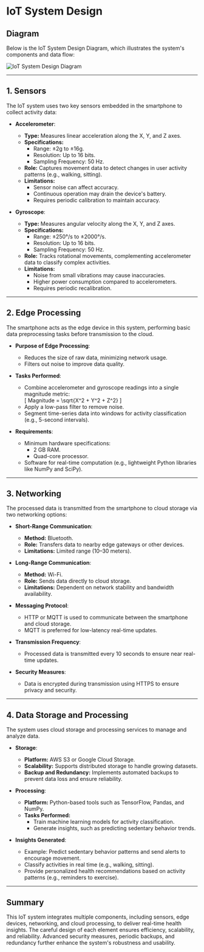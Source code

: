 # IoT System Design

## Diagram
Below is the IoT System Design Diagram, which illustrates the system's components and data flow:

![IoT System Design Diagram](./IoT_System_Design_Diagram.png)

---

## 1. Sensors
The IoT system uses two key sensors embedded in the smartphone to collect activity data:

- **Accelerometer**:
  - **Type:** Measures linear acceleration along the X, Y, and Z axes.
  - **Specifications:**
    - Range: ±2g to ±16g.
    - Resolution: Up to 16 bits.
    - Sampling Frequency: 50 Hz.
  - **Role:** Captures movement data to detect changes in user activity patterns (e.g., walking, sitting).
  - **Limitations:**
    - Sensor noise can affect accuracy.
    - Continuous operation may drain the device's battery.
    - Requires periodic calibration to maintain accuracy.

- **Gyroscope**:
  - **Type:** Measures angular velocity along the X, Y, and Z axes.
  - **Specifications:**
    - Range: ±250°/s to ±2000°/s.
    - Resolution: Up to 16 bits.
    - Sampling Frequency: 50 Hz.
  - **Role:** Tracks rotational movements, complementing accelerometer data to classify complex activities.
  - **Limitations:**
    - Noise from small vibrations may cause inaccuracies.
    - Higher power consumption compared to accelerometers.
    - Requires periodic recalibration.

---

## 2. Edge Processing
The smartphone acts as the edge device in this system, performing basic data preprocessing tasks before transmission to the cloud.

- **Purpose of Edge Processing**:
  - Reduces the size of raw data, minimizing network usage.
  - Filters out noise to improve data quality.

- **Tasks Performed**:
  - Combine accelerometer and gyroscope readings into a single magnitude metric:  
    \[
    Magnitude = \sqrt{X^2 + Y^2 + Z^2}
    \]
  - Apply a low-pass filter to remove noise.
  - Segment time-series data into windows for activity classification (e.g., 5-second intervals).

- **Requirements**:
  - Minimum hardware specifications:
    - 2 GB RAM.
    - Quad-core processor.
  - Software for real-time computation (e.g., lightweight Python libraries like NumPy and SciPy).

---

## 3. Networking
The processed data is transmitted from the smartphone to cloud storage via two networking options:

- **Short-Range Communication**:
  - **Method:** Bluetooth.
  - **Role:** Transfers data to nearby edge gateways or other devices.
  - **Limitations:** Limited range (10–30 meters).

- **Long-Range Communication**:
  - **Method:** Wi-Fi.
  - **Role:** Sends data directly to cloud storage.
  - **Limitations:** Dependent on network stability and bandwidth availability.

- **Messaging Protocol**:
  - HTTP or MQTT is used to communicate between the smartphone and cloud storage.
  - MQTT is preferred for low-latency real-time updates.

- **Transmission Frequency**:
  - Processed data is transmitted every 10 seconds to ensure near real-time updates.

- **Security Measures**:
  - Data is encrypted during transmission using HTTPS to ensure privacy and security.

---

## 4. Data Storage and Processing
The system uses cloud storage and processing services to manage and analyze data.

- **Storage**:
  - **Platform:** AWS S3 or Google Cloud Storage.
  - **Scalability:** Supports distributed storage to handle growing datasets.
  - **Backup and Redundancy:** Implements automated backups to prevent data loss and ensure reliability.

- **Processing**:
  - **Platform:** Python-based tools such as TensorFlow, Pandas, and NumPy.
  - **Tasks Performed:**
    - Train machine learning models for activity classification.
    - Generate insights, such as predicting sedentary behavior trends.

- **Insights Generated**:
  - Example: Predict sedentary behavior patterns and send alerts to encourage movement.
  - Classify activities in real time (e.g., walking, sitting).
  - Provide personalized health recommendations based on activity patterns (e.g., reminders to exercise).

---

## Summary
This IoT system integrates multiple components, including sensors, edge devices, networking, and cloud processing, to deliver real-time health insights. The careful design of each element ensures efficiency, scalability, and reliability. Advanced security measures, periodic backups, and redundancy further enhance the system's robustness and usability.
